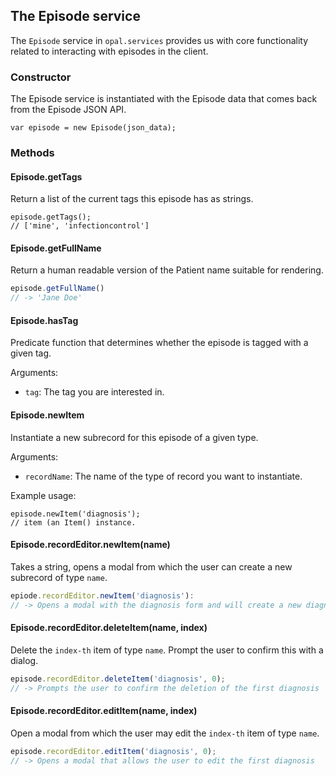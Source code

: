 ## The Episode service

The `Episode` service in `opal.services` provides us with core functionality related
to interacting with episodes in the client.

### Constructor

The Episode service is instantiated with the Episode data that comes back from the
Episode JSON API.

    var episode = new Episode(json_data);


### Methods

#### Episode.getTags

Return a list of the current tags this episode has as strings.

    episode.getTags();
    // ['mine', 'infectioncontrol']

#### Episode.getFullName

Return a human readable version of the Patient name suitable for rendering.

```javascript
episode.getFullName()
// -> 'Jane Doe'
```

#### Episode.hasTag

Predicate function that determines whether the episode is tagged with a given tag.

Arguments:

* `tag`: The tag you are interested in.


#### Episode.newItem

Instantiate a new subrecord for this episode of a given type.

Arguments:

* `recordName`: The name of the type of record you want to instantiate.

Example usage:

    episode.newItem('diagnosis');
    // item (an Item() instance.


#### Episode.recordEditor.newItem(name)

Takes a string, opens a modal from which the user can create a new subrecord of type `name`.

```js
epiode.recordEditor.newItem('diagnosis'):
// -> Opens a modal with the diagnosis form and will create a new diagnosis on save
```

#### Episode.recordEditor.deleteItem(name, index)

Delete the `index-th` item of type `name`. Prompt the user to confirm this with a dialog.

```js
episode.recordEditor.deleteItem('diagnosis', 0);
// -> Prompts the user to confirm the deletion of the first diagnosis
```
#### Episode.recordEditor.editItem(name, index)

Open a modal from which the user may edit the `index-th` item of type `name`.

```js
episode.recordEditor.editItem('diagnosis', 0);
// -> Opens a modal that allows the user to edit the first diagnosis
```
